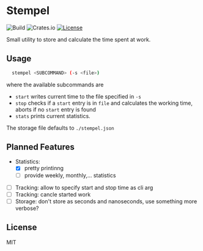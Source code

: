 # Stempel

![Build](https://github.com/KuabeM/stempel/workflows/build-master/badge.svg?branch=master) ![Crates.io](https://img.shields.io/crates/v/stempel.svg) [![License](https://img.shields.io/crates/l/stempel.svg)](#license)

Small utility to store and calculate the time spent at work.

## Usage

```bash
  stempel <SUBCOMMAND> (-s <file>)
```

where the available subcommands are

  - `start` writes current time to the file specified in `-s`
  - `stop` checks if a `start` entry is in `file` and calculates the working time, aborts if no `start` entry is found
  - `stats` prints current statistics.

The storage file defaults to `./stempel.json`

## Planned Features

  - Statistics: 
    * [x] pretty printinng
    * [ ] provide weekly, monthly,... statistics
  - [ ] Tracking: allow to specify start and stop time as cli arg
  - [ ] Tracking: cancle started work
  - [ ] Storage: don't store as seconds and nanoseconds, use something more verbose?

## License

MIT
